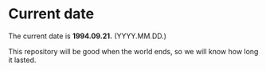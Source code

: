 # Current date

The current date is **1994.09.21.** (YYYY.MM.DD.)

This repository will be good when the world ends, so we will know how long it lasted.